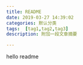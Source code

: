 ```yaml
---
title: README
date: 2019-03-27 14:39:02
categories: 默认分类
tags:  [tag1,tag2,tag3]
description: 附加一段文章摘要

---
```


hello readme